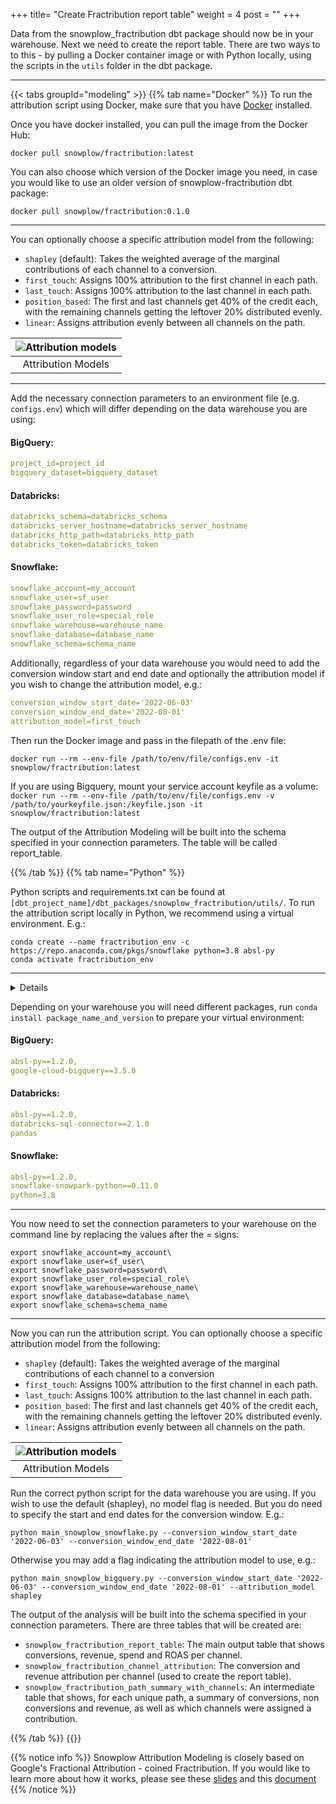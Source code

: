 +++
title= "Create Fractribution report table"
weight = 4
post = ""
+++

Data from the snowplow_fractribution dbt package should now be in your warehouse. Next we need to create the report table. There are two ways to to this - by pulling a Docker container image or with Python locally, using the scripts in the `utils` folder in the dbt package.


***
{{< tabs groupId="modeling" >}}
{{% tab name="Docker" %}}
To run the attribution script using Docker, make sure that you have [Docker](https://www.docker.com/products/docker-desktop/) installed.

Once you have docker installed, you can pull the image from the Docker Hub:

```
docker pull snowplow/fractribution:latest
```

You can also choose which version of the Docker image you need, in case you would like to use an older version of snowplow-fractribution dbt package:
```
docker pull snowplow/fractribution:0.1.0
```
***
You can optionally choose a specific attribution model from the following:
- `shapley` (default): Takes the weighted average of the marginal contributions of each channel to a conversion.
- `first_touch`: Assigns 100% attribution to the first channel in each path.
- `last_touch`: Assigns 100% attribution to the last channel in each path.
- `position_based`: The first and last channels get 40% of the credit each, with the remaining
    channels getting the leftover 20% distributed evenly.
- `linear`: Assigns attribution evenly between all channels on the path.

| ![Attribution models](../images/attribution_models.png) |
|:--:|
| Attribution Models |

***
Add the necessary connection parameters to an environment file (e.g. `configs.env`) which will differ depending on the data warehouse you are using:
#### BigQuery:
```yml
project_id=project_id
bigquery_dataset=bigquery_dataset
```

#### Databricks:
```yml
databricks_schema=databricks_schema
databricks_server_hostname=databricks_server_hostname
databricks_http_path=databricks_http_path
databricks_token=databricks_token
```

#### Snowflake:
```yml
snowflake_account=my_account
snowflake_user=sf_user
snowflake_password=password
snowflake_user_role=special_role
snowflake_warehouse=warehouse_name
snowflake_database=database_name
snowflake_schema=schema_name
```


Additionally, regardless of your data warehouse you would need to add the conversion window start and end date and optionally the attribution model if you wish to change the attribution model, e.g.:

```yml
conversion_window_start_date='2022-06-03'
conversion_window_end_date='2022-08-01'
attribution_model=first_touch
```

Then run the Docker image and pass in the filepath of the .env file:

```
docker run --rm --env-file /path/to/env/file/configs.env -it snowplow/fractribution:latest
```
If you are using Bigquery, mount your service account keyfile as a volume: `docker run --rm --env-file /path/to/env/file/configs.env -v /path/to/yourkeyfile.json:/keyfile.json -it snowplow/fractribution:latest​​`

The output of the Attribution Modeling will be built into the schema specified in your connection parameters. The table will be called report_table.

{{% /tab %}}
{{% tab name="Python" %}}


Python scripts and requirements.txt can be found at `[dbt_project_name]/dbt_packages/snowplow_fractribution/utils/`. To run the attribution script locally in Python, we recommend using a virtual environment. E.g.:

```
conda create --name fractribution_env -c https://repo.anaconda.com/pkgs/snowflake python=3.8 absl-py
conda activate fractribution_env
```
***

<details>
**M1 Instructions (for Snowflake only)**

There is an issue with running Snowpark on M1 chips. A workaround recommended by Snowflake is to set up a virtual environment that uses x86 Python:

```
CONDA_SUBDIR=osx-64 conda create -n fractribution_env python=3.8 absl-py -c https://repo.anaconda.com/pkgs/snowflake
conda activate fractribution_env
conda config --env --set subdir osx-64
```

</details>

Depending on your warehouse you will need different packages, run `conda install package_name_and_version` to prepare your virtual environment:

#### BigQuery:
```yml
absl-py==1.2.0,
google-cloud-bigquery==3.5.0
```
#### Databricks:
```yml
absl-py==1.2.0,
databricks-sql-connector==2.1.0
pandas
```
#### Snowflake:
```yml
absl-py==1.2.0,
snowflake-snowpark-python==0.11.0
python=3.8
```

***

You now need to set the connection parameters to your warehouse on the command line by replacing the values after the = signs:

```
export snowflake_account=my_account\
export snowflake_user=sf_user\
export snowflake_password=password\
export snowflake_user_role=special_role\
export snowflake_warehouse=warehouse_name\
export snowflake_database=database_name\
export snowflake_schema=schema_name
```
***
Now you can run the attribution script. You can optionally choose a specific attribution model from the following:
- `shapley` (default): Takes the weighted average of the marginal contributions of each channel to a conversion
- `first_touch`: Assigns 100% attribution to the first channel in each path.
- `last_touch`: Assigns 100% attribution to the last channel in each path.
- `position_based`: The first and last channels get 40% of the credit each, with the remaining
    channels getting the leftover 20% distributed evenly.
- `linear`: Assigns attribution evenly between all channels on the path.

| ![Attribution models](../images/attribution_models.png) |
|:--:|
| Attribution Models |

Run the correct python script for the data warehouse you are using. If you wish to use the default (shapley), no model flag is needed. But you do need to specify the start and end dates for the conversion window. E.g.:

```
python main_snowplow_snowflake.py --conversion_window_start_date '2022-06-03' --conversion_window_end_date '2022-08-01'
```

Otherwise you may add a flag indicating the attribution model to use, e.g.:

```
python main_snowplow_bigquery.py --conversion_window_start_date '2022-06-03' --conversion_window_end_date '2022-08-01' --attribution_model shapley
```
The output of the analysis will be built into the schema specified in your connection parameters. There are three tables that will be created are:
- `snowplow_fractribution_report_table`: The main output table that shows conversions, revenue, spend and ROAS per channel.
- `snowplow_fractribution_channel_attribution`: The conversion and revenue attribution per channel (used to create the report table).
- `snowplow_fractribution_path_summary_with_channels`: An intermediate table that shows, for each unique path, a summary of conversions, non conversions and revenue, as well as which channels were assigned a contribution.

{{% /tab %}}
{{</tabs >}}

{{% notice info %}}
Snowplow Attribution Modeling is closely based on Google's Fractional Attribution - coined Fractribution. If you would like to learn more about how it works, please see these [slides](https://github.com/google/fractribution/blob/master/Fractribution_Slides.pdf) and this [document](https://support.google.com/analytics/answer/3191594?hl=en#algorithm)
{{% /notice %}}
